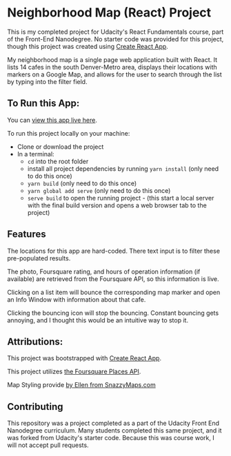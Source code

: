 # Neighborhood Map (React) Project

This is my completed project for Udacity's React Fundamentals course, part of the Front-End Nanodegree. No starter code was provided for this project, though this project was created using [Create React App](https://github.com/facebook/create-react-app).

My neighborhood map is a single page web application built with React. It lists 14 cafes in the south Denver-Metro area, displays their locations with markers on a Google Map, and allows for the user to search through the list by typing into the filter field.

## To Run this App:
You can [view this app live here](https://jonnyrude.github.io/rude-map/).

To run this project locally on your machine:
* Clone or download the project
* In a terminal:
  * `cd` into the root folder
  * install all project dependencies by running `yarn install` (only need to do this once)
  * `yarn build` (only need to do this once)
  * `yarn global add serve` (only need to do this once)
  * `serve build` to open the running project - (this start a local server with the final build version and opens a web browser tab to the project)

## Features
The locations for this app are hard-coded. There text input is to filter these pre-populated results.

The photo, Foursquare rating, and hours of operation information (if available) are retrieved from the Foursquare API, so this information is live.

Clicking on a list item will bounce the corresponding map marker and open an Info Window with information about that cafe.

Clicking the bouncing icon will stop the bouncing. Constant bouncing gets annoying, and I thought this would be an intuitive way to stop it.


## Attributions:
This project was bootstrapped with [Create React App](https://github.com/facebook/create-react-app).

This project utilizes [the Foursquare Places API](https://developer.foursquare.com/docs/api).

Map Styling provide [by Ellen from SnazzyMaps.com](https://snazzymaps.com/style/4069/navigation)

## Contributing

This repository was a project completed as a part of the Udacity Front End Nanodegree curriculum. Many students completed this same project, and it was forked from Udacity's starter code. Because this was course work, I will not accept pull requests.
